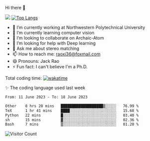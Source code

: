 Hi there 👋

![](https://github-readme-stats.vercel.app/api?username=ZhiboRao)
[![Top Langs](https://github-readme-stats.vercel.app/api/top-langs/?username=ZhiboRao&layout=compact)](https://github.com/anuraghazra/github-readme-stats)

- 🔭 I’m currently working at Northwestern Polytechnical University
- 🌱 I’m currently learning computer vision
- 👯 I’m looking to collaborate on Archaic-Atom
- 🤔 I’m looking for help with Deep learning
- 💬 Ask me about stereo matching
- 📫 How to reach me: raoxi36@foxmail.com
- 😄 Pronouns: Jack Rao
- ⚡ Fun fact: I can't believe I'm a Ph.D.

Total coding time: [![wakatime](https://wakatime.com/badge/user/51ec5ec7-4742-4243-9eea-732ade32c0b7.svg)](https://wakatime.com/@51ec5ec7-4742-4243-9eea-732ade32c0b7)

✨ The coding language used last week 
<!--START_SECTION:waka-->

```txt
From: 11 June 2023 - To: 18 June 2023

Other    8 hrs 20 mins   ███████████████████▒░░░░░   76.99 %
TeX      1 hr 41 mins    ████░░░░░░░░░░░░░░░░░░░░░   15.68 %
Python   22 mins         █░░░░░░░░░░░░░░░░░░░░░░░░   03.40 %
sh       15 mins         ▓░░░░░░░░░░░░░░░░░░░░░░░░   02.36 %
Bash     7 mins          ▒░░░░░░░░░░░░░░░░░░░░░░░░   01.20 %
```

<!--END_SECTION:waka-->

![Visitor Count](https://profile-counter.glitch.me/Raohaocheng/count.svg)
